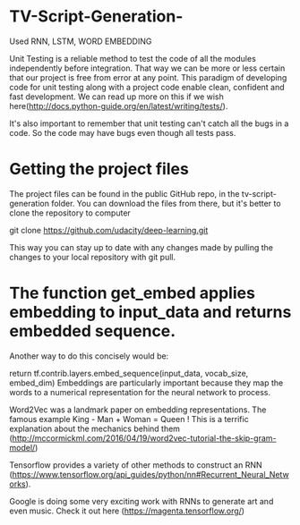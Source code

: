 # TV-Script-Generation-
Used RNN, LSTM, WORD EMBEDDING


Unit Testing is a reliable method to test the code of all the modules independently before integration. That way we can be more or less certain that our project is free from error at any point. 
This paradigm of developing code for unit testing along with a project code enable clean, confident and fast development. We can read up more on this if we wish here(http://docs.python-guide.org/en/latest/writing/tests/).

It's also important to remember that unit testing can't catch all the bugs in a code. So the code may have bugs even though all tests pass.

# Getting the project files
The project files can be found in the public GitHub repo, in the tv-script-generation folder. You can download the files from there, but it's better to clone the repository to computer

git clone https://github.com/udacity/deep-learning.git

This way you can stay up to date with any changes made by pulling the changes to your local repository with git pull.

# The function get_embed applies embedding to input_data and returns embedded sequence.

Another way to do this concisely would be:

return tf.contrib.layers.embed_sequence(input_data, vocab_size, embed_dim)
Embeddings are particularly important because they map the words to a numerical representation for the neural network to process.

Word2Vec was a landmark paper on embedding representations. The famous example King - Man + Woman = Queen ! This is a terrific explanation about the mechanics behind them (http://mccormickml.com/2016/04/19/word2vec-tutorial-the-skip-gram-model/)

Tensorflow provides a variety of other methods to construct an RNN (https://www.tensorflow.org/api_guides/python/nn#Recurrent_Neural_Networks).

Google is doing some very exciting work with RNNs to generate art and even music. Check it out here (https://magenta.tensorflow.org/)
